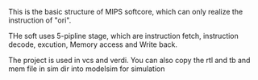 This is the basic structure of MIPS softcore, which can only realize the instruction of "ori". 

THe soft uses 5-pipline stage, which are instruction fetch, instruction decode, excution, Memory access and Write back.

The project is used in vcs and verdi. You can also copy the rtl and tb and mem file in sim dir into modelsim for simulation
